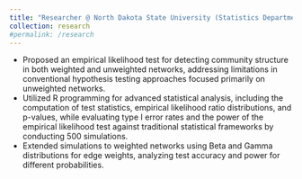 ```yaml
---
title: "Researcher @ North Dakota State University (Statistics Department)"
collection: research
#permalink: /research
---
```



- Proposed an empirical likelihood test for detecting community structure in both weighted and unweighted networks, addressing limitations in conventional hypothesis testing approaches focused primarily on unweighted networks.
- Utilized R programming for advanced statistical analysis, including the computation of test statistics, empirical likelihood ratio distributions, and p-values, while evaluating type I error rates and the power of the empirical likelihood test against traditional statistical frameworks by conducting 500 simulations. 
- Extended simulations to weighted networks using Beta and Gamma distributions for edge weights, analyzing test accuracy and power for different probabilities.
